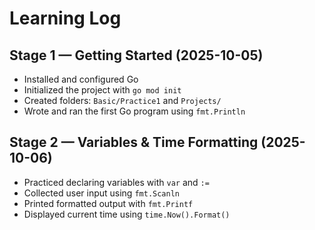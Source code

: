 # Learning Log

## Stage 1 — Getting Started (2025-10-05)
- Installed and configured Go  
- Initialized the project with `go mod init`  
- Created folders: `Basic/Practice1` and `Projects/`  
- Wrote and ran the first Go program using `fmt.Println`

## Stage 2 — Variables & Time Formatting (2025-10-06)
- Practiced declaring variables with `var` and `:=`  
- Collected user input using `fmt.Scanln`  
- Printed formatted output with `fmt.Printf`  
- Displayed current time using `time.Now().Format()`
